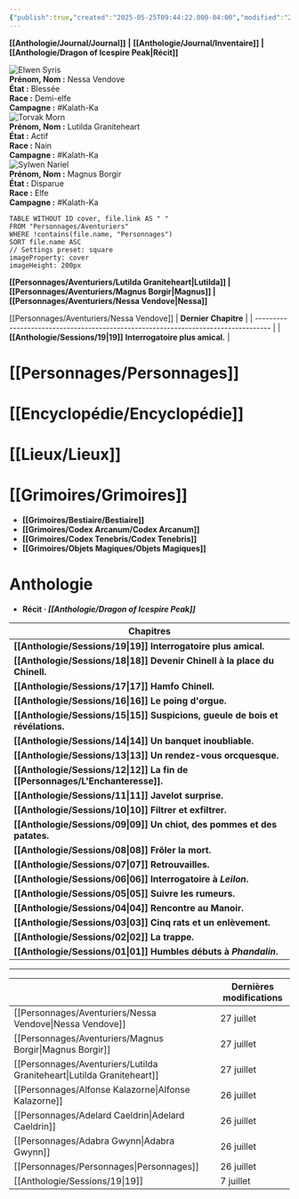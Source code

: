 ```yaml
---
{"publish":true,"created":"2025-05-25T09:44:22.000-04:00","modified":"2025-07-27T14:51:11.138-04:00","tags":["Hidden"],"cssclasses":""}
---
```


**[[Anthologie/Journal/Journal]]** **|** **[[Anthologie/Journal/Inventaire]]** **|** **[[Anthologie/Dragon of Icespire Peak\|Récit]]**


<div class="character-grid">

  <div class="character-card">
    <img src="https://campagne-dnd.vercel.app/img/optimized/9CD54Et0uA-700.webp" alt="Elwen Syris" class="character-image">
    <div class="character-info">
      <strong>Prénom, Nom :</strong> Nessa Vendove<br>
      <strong>État :</strong> Blessée<br>
      <strong>Race :</strong> Demi-elfe<br>
      <strong>Campagne :</strong> #Kalath-Ka
    </div>
  </div>

  <div class="character-card">
    <img src="https://campagne-dnd.vercel.app/img/optimized/ZCeL2xbUOp-700.webp" alt="Torvak Morn" class="character-image">
    <div class="character-info">
      <strong>Prénom, Nom :</strong> Lutilda Graniteheart<br>
      <strong>État :</strong> Actif<br>
      <strong>Race :</strong> Nain<br>
      <strong>Campagne :</strong> #Kalath-Ka
    </div>
  </div>

  <div class="character-card">
    <img src="![[Source/Images de NPCs/Magnus.png]]" alt="Sylwen Nariel" class="character-image">
    <div class="character-info">
      <strong>Prénom, Nom :</strong> Magnus Borgir<br>
      <strong>État :</strong> Disparue<br>
      <strong>Race :</strong> Elfe<br>
      <strong>Campagne :</strong> #Kalath-Ka
    </div>
  </div>

</div>







```datacards 
TABLE WITHOUT ID cover, file.link AS " "
FROM "Personnages/Aventuriers"
WHERE !contains(file.name, "Personnages")
SORT file.name ASC 
// Settings preset: square 
imageProperty: cover
imageHeight: 200px
```

**[[Personnages/Aventuriers/Lutilda Graniteheart\|Lutilda]] | [[Personnages/Aventuriers/Magnus Borgir\|Magnus]] | [[Personnages/Aventuriers/Nessa Vendove\|Nessa]]**

[[Personnages/Aventuriers/Nessa Vendove]]
| <strong>Dernier Chapitre</strong>                                                  |
| ---------------------------------------------------------------------------------- |
| <strong>[[Anthologie/Sessions/19\|19]]</strong> **Interrogatoire plus amical.** |


# **[[Personnages/Personnages]]**
# **[[Encyclopédie/Encyclopédie]]**
# **[[Lieux/Lieux]]**
# **[[Grimoires/Grimoires]]**
- **[[Grimoires/Bestiaire/Bestiaire]]**
- **[[Grimoires/Codex Arcanum/Codex Arcanum]]**
- **[[Grimoires/Codex Tenebris/Codex Tenebris]]**
- **[[Grimoires/Objets Magiques/Objets Magiques]]**
# **Anthologie**

- **Récit · *[[Anthologie/Dragon of Icespire Peak]]***

| <strong>Chapitres</strong>                                                                        |
| ------------------------------------------------------------------------------------------------- |
| <strong>[[Anthologie/Sessions/19\|19]]</strong> **Interrogatoire plus amical.**                |
| <strong>[[Anthologie/Sessions/18\|18]]</strong> **Devenir Chinell à la place du Chinell.**     |
| <strong>[[Anthologie/Sessions/17\|17]]</strong> **Hamfo Chinell.**                             |
| <strong>[[Anthologie/Sessions/16\|16]]</strong> **Le poing d'orgue.**                          |
| <strong>[[Anthologie/Sessions/15\|15]]</strong> **Suspicions, gueule de bois et révélations.** |
| <strong>[[Anthologie/Sessions/14\|14]]</strong> **Un banquet inoubliable.**                    |
| <strong>[[Anthologie/Sessions/13\|13]]</strong> **Un rendez-vous orcquesque.**                 |
| <strong>[[Anthologie/Sessions/12\|12]]</strong> **La fin de [[Personnages/L'Enchanteresse]].**             |
| <strong>[[Anthologie/Sessions/11\|11]]</strong> **Javelot surprise.**                          |
| <strong>[[Anthologie/Sessions/10\|10]]</strong> **Filtrer et exfiltrer.**                      |
| <strong>[[Anthologie/Sessions/09\|09]]</strong> **Un chiot, des pommes et des patates.**       |
| <strong>[[Anthologie/Sessions/08\|08]]</strong> **Frôler la mort.**                            |
| <strong>[[Anthologie/Sessions/07\|07]]</strong> **Retrouvailles.**                             |
| <strong>[[Anthologie/Sessions/06\|06]]</strong> **Interrogatoire à *Leilon*.**                 |
| <strong>[[Anthologie/Sessions/05\|05]]</strong> **Suivre les rumeurs.**                        |
| <strong>[[Anthologie/Sessions/04\|04]]</strong> **Rencontre au Manoir.**                       |
| <strong>[[Anthologie/Sessions/03\|03]]</strong> **Cinq rats et un enlèvement.**                |
| <strong>[[Anthologie/Sessions/02\|02]]</strong> **La trappe.**                                 |
| <strong>[[Anthologie/Sessions/01\|01]]</strong> **Humbles débuts à *Phandalin*.**              |

---
|                                                                           | <strong>Dernières modifications</strong> |
| ------------------------------------------------------------------------- | ---------------------------------------- |
| [[Personnages/Aventuriers/Nessa Vendove\|Nessa Vendove]]               | 27 juillet                               |
| [[Personnages/Aventuriers/Magnus Borgir\|Magnus Borgir]]               | 27 juillet                               |
| [[Personnages/Aventuriers/Lutilda Graniteheart\|Lutilda Graniteheart]] | 27 juillet                               |
| [[Personnages/Alfonse Kalazorne\|Alfonse Kalazorne]]                   | 26 juillet                               |
| [[Personnages/Adelard Caeldrin\|Adelard Caeldrin]]                     | 26 juillet                               |
| [[Personnages/Adabra Gwynn\|Adabra Gwynn]]                             | 26 juillet                               |
| [[Personnages/Personnages\|Personnages]]                               | 26 juillet                               |
| [[Anthologie/Sessions/19\|19]]                                         | 7 juillet                                |

